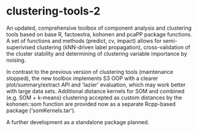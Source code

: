 # clustering-tools-2
An updated, comprehensive toolbox of component analysis and clustering tools based on base R, factoextra, kohonen and pcaPP package functions. A set of functions and methods (predict, cv, impact) allows for semi-superivised clustering (kNN-driven label propagation), cross-validation of the cluster stability and determining of clustering variable importance by noising.

In contrast to the previous version of clustering tools (maintenance stopped), the new toolbox implements S3 OOP with a clearer plot/summary/extract API and 'lazier' evaluation, which may work better with large data sets. Additional distance kernels for SOM and combined (e.g. SOM + k-means) clustering accepted as custom distances by the kohonen::som function are provided now as a separate Rcpp-based package ('somKernels.tar').

A further development as a standalone package planned.
